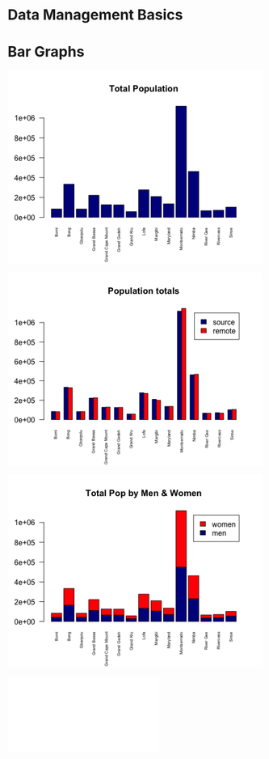 # Data Management Basics

# Bar Graphs 

![Total Population](total_population.png)

![Population Totals](population_totals.png)

![Total Population By Men & Women](total_pop_by_menwomen.png)


![females](percentage_females.pdf)

